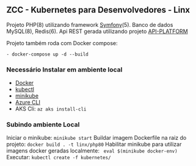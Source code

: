 ## ZCC - Kubernetes para Desenvolvedores - Linx

Projeto PHP(8) utilizando framework [Symfony](https://symfony.com/ "Symfony")(5). Banco de dados MySQL(8), Redis(6). Api REST gerada utilizando projeto [API-PLATFORM](https://api-platform.com/ "API-PLATFORM")

Projeto também roda com Docker compose:

`- docker-compose up -d --build`

### Necessário Instalar em ambiente local
- [Docker](https://docs.docker.com/engine/install/ "Docker")
- [kubectl](https://kubernetes.io/docs/tasks/tools/install-kubectl/ "kubectl")
- [minikube](https://minikube.sigs.k8s.io/docs/start/ "minikube")
- [Azure CLI](https://docs.microsoft.com/pt-br/cli/azure/install-azure-cli "Azure CLI")
- AKS Cli: `az aks install-cli`

### Subindo ambiente Local

Iniciar o minikube: `minikube start`
Buildar imagem Dockerfile na raiz do projeto: `docker build . -t linx/php80`
Habilitar minikube para utilizar imagens docker geradas localmente:
` eval $(minikube docker-env)`
Executar: `kubectl create -f kubernetes/`
